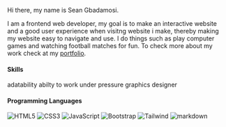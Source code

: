 <!-- wws## Sean Gbadamosi <img src="https://cdn.simpleicons.org/codestream/fff" style="width: 24; height: 24"> -->

 Hi there, my name is Sean Gbadamosi.

I am a frontend web developer, my goal is to make an interactive
website and a good user experience when visitng website i make, thereby making my website easy to navigate and use.
I do things such as play computer games and watching football matches for fun.
To check more about my work check at my [portfolio](https://portfolio-1-seven-lemon.vercel.app/).


#### Skills
adatability
abilty to work under pressure
graphics designer

#### Programming Languages
![HTML5](https://img.shields.io/badge/-HTML5-E34F26?style=flat-square&logo=html5&logoColor=white)
![CSS3](https://img.shields.io/badge/-CSS3-1572B6?style=flat-square&logo=css3&logoColor=white)
![JavaScript](https://img.shields.io/badge/-JS-F7DF1E?style=flat-square&logo=JavaScript&logoColor=white)
![Bootstrap](https://img.shields.io/badge/-Bootstrap-7952B3?style=flat-square&logo=bootstrap&logoColor=white)
![Tailwind](https://img.shields.io/badge/-tailwind-06B6D4?style=flat-square&logo=tailwind-css&logoColor=white)
![markdown](https://img.shields.io/badge/-markdown-000000?style=flat-square&logo=markdown&logoColor=white)
